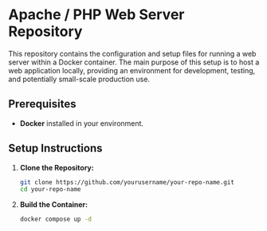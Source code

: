 # Apache / PHP Web Server Repository

This repository contains the configuration and setup files for running a web server within a Docker container. The main purpose of this setup is to host a web application locally, providing an environment for development, testing, and potentially small-scale production use.

## Prerequisites

- **Docker** installed in your environment.

## Setup Instructions

1. **Clone the Repository:**
   ```bash
   git clone https://github.com/yourusername/your-repo-name.git
   cd your-repo-name
2. **Build the Container:**
   ```bash
   docker compose up -d
